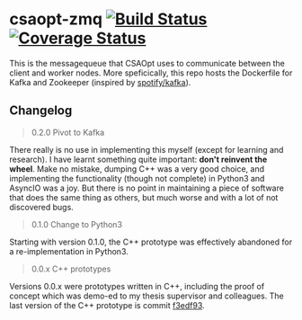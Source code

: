 # csaopt-zmq [![Build Status](https://travis-ci.org/d53dave/csaopt-zmq.svg?branch=master)](https://travis-ci.org/d53dave/csaopt-zmq) [![Coverage Status](https://coveralls.io/repos/github/d53dave/csaopt-zmq/badge.svg?branch=master)](https://coveralls.io/github/d53dave/csaopt-zmq?branch=master)

This is the messagequeue that CSAOpt uses to communicate between the client and worker nodes. More
speficically, this repo hosts the Dockerfile for Kafka and Zookeeper (inspired by 
[spotify/kafka](https://github.com/spotify/docker-kafka)).

## Changelog

>0.2.0 Pivot to Kafka

There really is no use in implementing this myself (except for learning and research). I have learnt something
quite important: **don't reinvent the wheel**.
Make no mistake, dumping C++ was a very good choice, and implementing the functionality (though not complete)
in Python3 and AsyncIO was a joy. But there is no point in maintaining a piece of software that does the 
same thing as others, but much worse and with a lot of not discovered bugs.

>0.1.0 Change to Python3

Starting with version 0.1.0, the C++ prototype was effectively abandoned for a re-implementation in Python3. 

>0.0.x C++ prototypes

Versions 0.0.x were prototypes written in C++, 
including the proof of concept which was demo-ed to 
my thesis supervisor and colleagues. The last version of the C++ prototype is commit [f3edf93](https://github.com/d53dave/csaopt-zmq/tree/f3edf934e383bb66a2c72f14e503dd75a04702fb).
